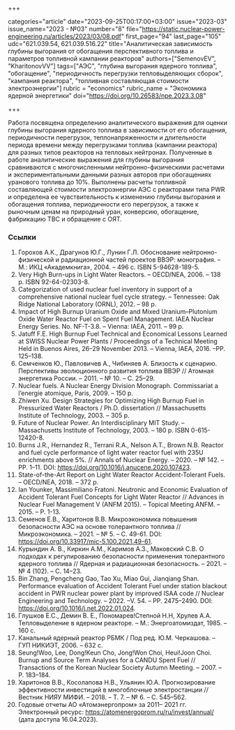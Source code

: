 +++

categories="article"
date="2023-09-25T00:17:00+03:00"
issue="2023-03"
issue_name="2023 - №03"
number="8"
file="https://static.nuclear-power-engineering.ru/articles/2023/03/08.pdf"
first_page="94"
last_page="105"
udc="621.039.54, 621.039.516.22"
title="Аналитическая зависимость глубины выгорания от обогащения перспективного топлива и параметров топливной кампании реакторов"
authors=["SemenovEV", "KharitonovVV"]
tags=["АЭС", "глубина выгорания ядерного топлива", "обогащение", "периодичность перегрузки тепловыделяющих сборок", "кампания реактора", "топливная составляющая стоимости электроэнергии"]
rubric = "economics"
rubric_name = "Экономика ядерной энергетики"
doi="https://doi.org/10.26583/npe.2023.3.08"

+++

Работа посвящена определению аналитического выражения для оценки глубины выгорания ядерного топлива в зависимости от его обогащения, периодичности перегрузок, теплонапряженности и длительности периода времени между перегрузками топлива (кампании реактора) для разных типов реакторов на тепловых нейтронах. Полученные в работе аналитические выражения для глубины выгорания сравниваются с многочисленными нейтронно-физическими расчетами и экспериментальными данными разных авторов при обогащениях уранового топлива до 10%. Выполнены расчеты топливной составляющей стоимости электроэнергии АЭС с реакторами типа PWR и определена ее чувствительность к изменению глубины выгорания и обогащения топлива, периодичности его перегрузок, а также к рыночным ценам на природный уран, конверсию, обогащение, фабрикацию ТВС и обращение с ОЯТ.

### Ссылки

1. Горохов А.К., Драгунов Ю.Г., Лунин Г.Л. Обоснование нейтронно-физической и радиационной частей проектов ВВЭР: монография. – М.: ИКЦ «Академкнига», 2004. – 496 с. ISBN 5-94628-189-5.
2. Very High Burn-ups in Light Water Reactors. – OECD/NEA, 2006. – 138 р. ISBN 92-64-02303-8.
3. Categorization of used nuclear fuel inventory in support of a comprehensive national nuclear fuel cycle strategy. – Tennessee: Oak Ridge National Laboratory (ORNL), 2012. – 98 р.
4. Impact of High Burnup Uranium Oxide and Mixed Uranium–Plutonium Oxide Water Reactor Fuel on Spent Fuel Management. IAEA Nuclear Energy Series. No. NF-T-3.8. – Vienna: IAEA, 2011. – 99 р.
5. Jatuff F.E. High Burnup Fuel Technical and Economical Lessons Learned at SWISS Nuclear Power Plants / Proceedings of a Technical Meeting Held in Buenos Aires, 26–29 November 2013. – Vienna, IAEA, 2016. –PP. 125–138.
6. Семченков Ю., Павловичев А., Чибиняев А. Близость к сценарию. Перспективы эволюционного развития топлива ВВЭР // Атомная энергетика России. – 2011. – № 10. – С. 25–29.
7. Nuclear fuels. A Nuclear Energy Division Monograph. Commissariat а l’energie atomique, Paris, 2009. – 150 p.
8. Zhiwen Xu. Design Strategies for Optimizing High Burnup Fuel in Pressurized Water Reactors / Ph.D. dissertation // Massachusetts Institute of Technology, 2003. – 305 p.
9. Future of Nuclear Power. An Interdisciplinary MIT Study. – Massachusetts Institute of Technology, 2003. – 180 p. ISBN 0-615-12420-8.
10. Burns J.R., Hernandez R., Terrani R.A., Nelson A.T., Brown N.B. Reactor and fuel cycle performance of light water reactor fuel with 235U enrichments above 5%. // Annals of Nuclear Energy. – 2020. – № 142. – PP. 1–11. DOI: https://doi.org/10.1016/j.anucene.2020.107423.
11. State-of-the-Art Report on Light Water Reactor Accident-Tolerant Fuels. – OECD/NEA, 2018. – 372 p.
12. Ian Younker, Massimiliano Fratoni. Neutronic and Economic Evaluation of Accident Tolerant Fuel Concepts for Light Water Reactor // Advances in Nuclear Fuel Management V (ANFM 2015). – Topical Meeting ANFM. – 2015. – P. 1-13.
13. Семенов Е.В., Харитонов В.В. Микроэкономика повышения безопасности АЭС на основе толерантного топлива // Микроэкономика. – 2021. – № 5. – С. 49-61. DOI: https://doi.org/10.33917/mic-5.100.2021.49-61.
14. Курындин А. В., Киркин А.М., Каримов А.З., Маковский С.В. О подходах к регулированию безопасности применения толерантного ядерного топлива // Ядерная и радиационная безопасность. – 2021. – № 4 (102). – C. 14–23.
15. Bin Zhang, Pengcheng Gao, Tao Xu, Miao Gui, Jianqiang Shan. Performance evaluation of Accident Tolerant Fuel under station blackout accident in PWR nuclear power plant by improved ISAA code // Nuclear Engineering and Technology. – 2022. –V. 54. – PP. 2475–2490. DOI: https://doi.org/10.1016/j.net.2022.01.024.
16. Глушков Е.С., Демин В. Е., Пономарев!Степной Н.Н, Хрулев A.A. Тепловыделение в ядерном реакторе. – М.: Энергоатомиздат, 1985. – 160 с.
17. Канальный ядерный реактор РБМК / Под ред. Ю.М. Черкашова. – ГУП НИКИЭТ, 2006. – 632 с.
18. Seung!Woo, Lee, Dong!Keun Cho, Jong!Won Choi, Heui!Joon Choi. Burnup and Source Term Analyses for a CANDU Spent Fuel // Transactions of the Korean Nuclear Society Autumn Meeting. – 2007. – P. 183–184.
19. Харитонов В.В., Косолапова Н.В., Ульянин Ю.А. Прогнозирование эффективности инвестиций в многоблочные электростанции // Вестник НИЯУ МИФИ. – 2018. – Т. 7. – № 6. – С. 545–562.
20. Годовые отчеты АО «Атомэнергопром» за 2011– 2021 гг. Электронный ресурс: https://atomenergoprom.ru/ru/invest/annual/ (дата доступа 16.04.2023).
